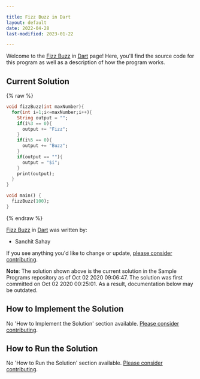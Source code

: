 ```yaml
---

title: Fizz Buzz in Dart
layout: default
date: 2022-04-28
last-modified: 2023-01-22

---
```


Welcome to the [Fizz Buzz](https://sampleprograms.io/projects/fizz-buzz) in [Dart](https://sampleprograms.io/languages/dart) page! Here, you'll find the source code for this program as well as a description of how the program works.

## Current Solution

{% raw %}

```dart
void fizzBuzz(int maxNumber){
  for(int i=1;i<=maxNumber;i++){
    String output = "";
    if(i%3 == 0){
      output += "Fizz";
    }
    if(i%5 == 0){
      output += "Buzz";
    }
    if(output == ""){
      output = "$i";
    }
    print(output);
  }
}

void main() {
  fizzBuzz(100);
}
```

{% endraw %}

[Fizz Buzz](https://sampleprograms.io/projects/fizz-buzz) in [Dart](https://sampleprograms.io/languages/dart) was written by:

- Sanchit Sahay

If you see anything you'd like to change or update, [please consider contributing](https://github.com/TheRenegadeCoder/sample-programs).

**Note**: The solution shown above is the current solution in the Sample Programs repository as of Oct 02 2020 09:06:47. The solution was first committed on Oct 02 2020 00:25:01. As a result, documentation below may be outdated.

## How to Implement the Solution

No 'How to Implement the Solution' section available. [Please consider contributing](https://github.com/TheRenegadeCoder/sample-programs-website).

## How to Run the Solution

No 'How to Run the Solution' section available. [Please consider contributing](https://github.com/TheRenegadeCoder/sample-programs-website).